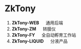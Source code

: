 # ZkTony

 1. **ZkTony-WEB** &emsp; 通用后端
 2. **ZkTony-ZM** &emsp; 转膜仪
 3. **ZkTony-FY** &emsp; 全自动孵育工作站
 5. **ZkTony-LIQUID** &emsp; 分液产品
